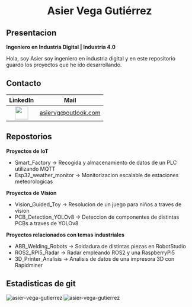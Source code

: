 <h1 align="center">Asier Vega Gutiérrez</h1>


<head><meta name="google-site-verification" content="BbYqj-J9K6kx6PWHXmlphq2PQxwdl_Vop4znMsMKLsA" /></head>

## Presentacion
**Ingeniero en Industria Digital | Industria 4.0**
<p>Hola, soy Asier soy ingeniero en industria digital y en este repositorio guardo los proyectos que he ido desarrollando.</p>

## Contacto
| LinkedIn | Mail  |
|:----------:|:----------:|
| <a href="https://es.linkedin.com/in/asier-vega-gutierrez"><img src="https://www.vectorlogo.zone/logos/linkedin/linkedin-icon.svg" height="35" width="35"></a>  | asiervg@outlook.com |

## Repostorios

**Proyectos de IoT**
<ul>
    <li>Smart_Factory -> Recogida y almacenamiento de datos de un PLC utilizando MQTT</li>
    <li>Esp32_weather_monitor -> Monitorizacion escalable de estaciones meteorologicas</li>
</ul>

**Proyectos de Vision**
<ul>
    <li>Vision_Guided_Toy -> Resolucion de un juego para niños a traves de vision</li>
    <li>PCB_Detection_YOLOv8 -> Deteccion de componentes de distintas PCBs a traves de YOLOv8</li>
</ul>

**Proyectos relacionados con temas industriales**
<ul>
    <li>ABB_Welding_Robots -> Soldadura de distintas piezas en RobotStudio</li>
    <li>ROS2_RPI5_Radar -> Radar empleando ROS2 y una RaspberryPi5</li>
    <li>3D_Printer_Analisis -> Analisis de datos de una impresora 3D con Rapidminer</li>
</ul>

## Estadisticas de git

<p><img align="left" src="https://github-readme-stats.vercel.app/api/top-langs?username=asier-vega-gutierrez&show_icons=true&theme=dark&bg_color=22272e&hide_border=true&locale=en&layout=compact&count_private=true" alt="asier-vega-gutierrez" /></p>

<p>&nbsp;<img align="left" src="https://github-readme-stats.vercel.app/api?username=asier-vega-gutierrez&show_icons=true&theme=dark&bg_color=22272e&hide_border=true&locale=en" alt="asier-vega-gutierrez" /></p>


